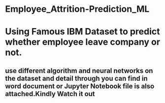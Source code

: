 # Employee_Attrition-Prediction_ML

# Using Famous IBM Dataset to predict whether employee leave company or not.
## use different algorithm and neural networks on the dataset and detail through you can find in word document or Jupyter Notebook file is also attached.Kindly Watch it out
